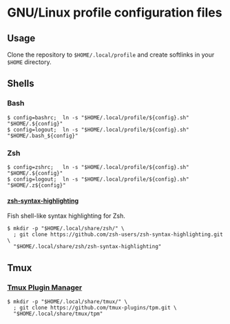 # GNU/Linux profile configuration files  

## Usage

Clone the repository to `$HOME/.local/profile` and create softlinks in your `$HOME` directory.

## Shells

### Bash

```console
$ config=bashrc;  ln -s "$HOME/.local/profile/${config}.sh" "$HOME/.${config}"
$ config=logout;  ln -s "$HOME/.local/profile/${config}.sh" "$HOME/.bash_${config}"
```

### Zsh

```console
$ config=zshrc;   ln -s "$HOME/.local/profile/${config}.sh" "$HOME/.${config}"
$ config=logout;  ln -s "$HOME/.local/profile/${config}.sh" "$HOME/.z${config}"
```

#### [zsh-syntax-highlighting](https://github.com/zsh-users/zsh-syntax-highlighting)

Fish shell-like syntax highlighting for Zsh.

```console
$ mkdir -p "$HOME/.local/share/zsh/" \
  ; git clone https://github.com/zsh-users/zsh-syntax-highlighting.git \
  "$HOME/.local/share/zsh/zsh-syntax-highlighting"
```

## Tmux

### [Tmux Plugin Manager](https://github.com/tmux-plugins/tpm)

```console
$ mkdir -p "$HOME/.local/share/tmux/" \
  ; git clone https://github.com/tmux-plugins/tpm.git \
  "$HOME/.local/share/tmux/tpm"
```

